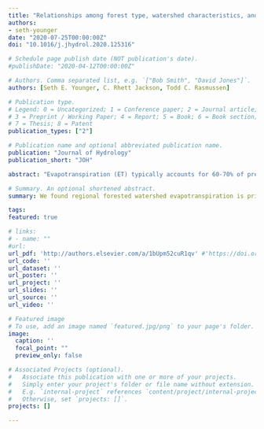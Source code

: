 ```yaml
---
title: "Relationships among forest type, watershed characteristics, and watershed ET in rural basins of the Southeastern US"
authors:
- seth-younger
date: "2020-07-25T00:00:00Z"
doi: "10.1016/j.jhydrol.2020.125316"

# Schedule page publish date (NOT publication's date).
#publishDate: "2020-04-12T00:00:00Z"

# Authors. Comma separated list, e.g. `["Bob Smith", "David Jones"]`.
authors: [Seth E. Younger, C. Rhett Jackson, Todd C. Rasmussen]

# Publication type.
# Legend: 0 = Uncategorized; 1 = Conference paper; 2 = Journal article;
# 3 = Preprint / Working Paper; 4 = Report; 5 = Book; 6 = Book section;
# 7 = Thesis; 8 = Patent
publication_types: ["2"]

# Publication name and optional abbreviated publication name.
publication: "Journal of Hydrology"
publication_short: "JOH"

abstract: "Evapotranspiration (ET) typically accounts for 60-70% of precipitation in rural basins of the Southeastern United States. Since 1930, substantial reforestation of former croplands has occurred in the Piedmont and Appalachian Highlands in this area, leading to an expected increase in ET and reduction in baseflow. This study examines relationships between basin vegetative cover, abiotic factors, and water-budget partitioning in 45 USGS-gaged rural basins in the Southeastern US. Data are for the 1982 -2014 water years with watersheds having ≥ 40% forest cover, crystalline-rock aquifers, minimal basin water export, and no large reservoirs. Long-term annual ET is calculated using the water-budget equation (ET=P-Q), which ranges from 641 to 971 mm/yr. (median 824). Vegetative cover and other basin variables are regressed against ET to quantify the effects of vegetative and forest types. Budyko analysis is employed to compare the watersheds and to evaluate factors affecting residuals. Regression analysis indicates that ET behavior is best explained by abiotic factors (i.e., precipitation and temperature) but forest-cover type also has some effect. Evergreen forest cover is less common than deciduous or mixed forest but has a positive relationship with ET, while deciduous and total forest have negative relationships with ET. Comparison of water-balance and Budyko-estimated ET indicates that deciduous and total forest are associated with negative residuals while evergreen is not significant. These results show that: forest cover effects on basin ET are complicated; forest-cover type is important for water-yield management in this region, and abiotic basin characteristics exert stronger control than forest cover on ET."

# Summary. An optional shortened abstract.
summary: We found regional forested watershed evapotranspiration is primarily controlled by abiotic factors, but forest type has some control on evapotranspiration and reduces watershed discharge.

tags:
featured: true

# links:
# - name: ""
#url: 
url_pdf: 'http://authors.elsevier.com/a/1bUpm52cuR1qv' #'https://doi.org/10.1016/j.jhydrol.2020.125316'
url_code: ''
url_dataset: ''
url_poster: ''
url_project: ''
url_slides: ''
url_source: ''
url_video: ''

# Featured image
# To use, add an image named `featured.jpg/png` to your page's folder. 
image:
  caption: ''
  focal_point: ""
  preview_only: false

# Associated Projects (optional).
#   Associate this publication with one or more of your projects.
#   Simply enter your project's folder or file name without extension.
#   E.g. `internal-project` references `content/project/internal-project/index.md`.
#   Otherwise, set `projects: []`.
projects: []

---
```

